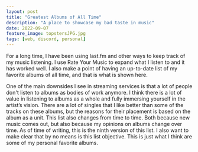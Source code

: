 ```yaml
---
layout: post
title: "Greatest Albums of All Time"
description: "A place to showcase my bad taste in music"
date: 2022-09-07
feature_image: topstersJPG.jpg
tags: [web, discord, personal]
---
```


For a long time, I have been using last.fm and other ways to keep track of my music listening. I use Rate Your Music to expand what I listen to and it has worked well. I also make a point of having an up-to-date list of my favorite albums of all time, and that is what is shown here. 

<!--more-->

One of the main downsides I see in streaming services is that a lot of people don't listen to albums as bodies of work anymore. I think there is a lot of value in listening to albums as a whole and fully immersing yourself in the artist’s vision. There are a lot of singles that I like better than some of the tracks on these albums, but the reasons for their placement is based on the album as a unit. This list also changes from time to time. Both because new music comes out, but also because my opinions on albums change over time. As of time of writing, this is the ninth version of this list. I also want to make clear that by no means is this list objective. This is just what I think are some of my personal favorite albums. 
